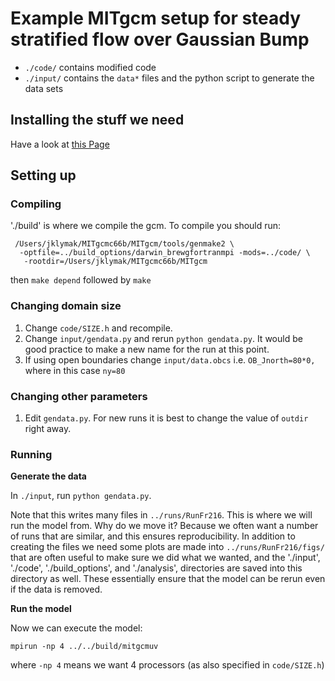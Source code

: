 # Example MITgcm setup for steady stratified flow over Gaussian Bump

  - `./code/` contains modified code
  - `./input/` contains the `data*` files and the python script to generate the data sets

## Installing the stuff we need

Have a look at [this Page](./install.html)

## Setting up

### Compiling

'./build' is where we compile the gcm.  To compile you should run:
```
 /Users/jklymak/MITgcmc66b/MITgcm/tools/genmake2 \
  -optfile=../build_options/darwin_brewgfortranmpi -mods=../code/ \
   -rootdir=/Users/jklymak/MITgcmc66b/MITgcm
```
then `make depend` followed by `make`

### Changing domain size

  1. Change `code/SIZE.h` and recompile.
  2. Change `input/gendata.py` and rerun `python gendata.py`.  It would be good practice to make a new name for the run at this point.
  3. If using open boundaries change `input/data.obcs` i.e. `OB_Jnorth=80*0,` where in this case `ny=80`

### Changing other parameters

  1. Edit  `gendata.py`.  For new runs it is best to change the value of `outdir` right away.

### Running


**Generate the data**

In `./input`, run `python gendata.py`.  

Note that this writes many files in `../runs/RunFr216`.  This is where we will run the model from.  Why do we move it?  Because we often want a number of runs that are similar, and this ensures reproducibility.  In addition to creating the files we need some plots are made into `../runs/RunFr216/figs/` that are often useful to make sure we did what we wanted, and the './input',  './code',  './build_options', and  './analysis', directories are saved into this directory as well.  These essentially ensure that the model can be rerun even if the data is removed.

**Run the model**

Now we can execute the model:
```
mpirun -np 4 ../../build/mitgcmuv
```
where `-np 4` means we want 4 processors (as also specified in `code/SIZE.h`)
